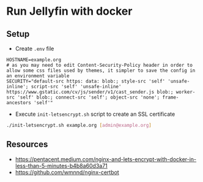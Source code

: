 # Run Jellyfin with docker

## Setup
- Create `.env` file
```env
HOSTNAME=example.org
# as you may need to edit Content-Security-Policy header in order to allow some css files used by themes, it simpler to save the config in an environment variable
SECURITY="default-src https: data: blob:; style-src 'self' 'unsafe-inline'; script-src 'self' 'unsafe-inline' https://www.gstatic.com/cv/js/sender/v1/cast_sender.js blob:; worker-src 'self' blob:; connect-src 'self'; object-src 'none'; frame-ancestors 'self'"
```
- Execute `init-letsencrypt.sh` script to create an SSL certificate
```sh
./init-letsencrypt.sh example.org [admin@example.org]
```

## Resources
- https://pentacent.medium.com/nginx-and-lets-encrypt-with-docker-in-less-than-5-minutes-b4b8a60d3a71
- https://github.com/wmnnd/nginx-certbot
